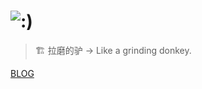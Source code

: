 # ![:)](https://raw.githubusercontent.com/chengpengzhao/emoji/master/%E7%B4%A7%E5%BC%A0.jpg)

> :building_construction: 拉磨的驴 -> Like a grinding donkey.

[BLOG](https://lbb00.com)
